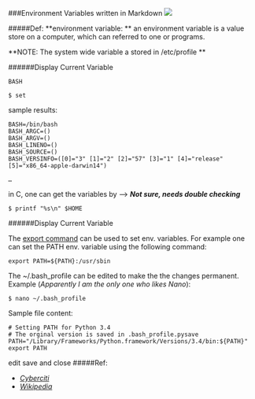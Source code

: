 ###Environment Variables written in Markdown
![](http://files.cyberciti.biz/cbzcache/3rdparty/terminal.png)

#####Def:
**environment variable: ** an environment variable is a value store on a computer, which can referred to one or programs. 

**NOTE: The system wide variable a stored in  /etc/profile **

######Display Current Variable

```
BASH
```
```
$ set
```
sample results:

```
BASH=/bin/bash
BASH_ARGC=()
BASH_ARGV=()
BASH_LINENO=()
BASH_SOURCE=()
BASH_VERSINFO=([0]="3" [1]="2" [2]="57" [3]="1" [4]="release" [5]="x86_64-apple-darwin14")

…
```

in C, one can get the variables by ——> **_Not sure, needs double checking_**
```
$ printf "%s\n" $HOME
```

######Display Current Variable

The [export command]() can be used to set env. variables.
For example one can set the PATH env. variable using the following command:

```
export PATH=${PATH}:/usr/sbin
```

The ~/.bash_profile can be edited to make the the changes permanent. 
Example (_Apparently I am the only one who likes Nano_):
```
$ nano ~/.bash_profile
```
Sample file content:

```
# Setting PATH for Python 3.4
# The orginal version is saved in .bash_profile.pysave
PATH="/Library/Frameworks/Python.framework/Versions/3.4/bin:${PATH}"
export PATH

```

edit save and close
#####Ref: 

* [_Cyberciti_](http://www.cyberciti.biz/faq/set-environment-variable-linux/)
* [_Wikipedia_](http://en.wikipedia.org/wiki/Environment_variable)

